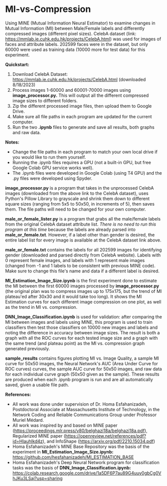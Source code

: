 # MI-vs-Compression
Using MINE (Mutual Information Neural Estimator) to examine changes in Mutual Information (MI) between Male/Female labels and differently compressed images (different pixel sizes).
CelebA dataset (link: https://mmlab.ie.cuhk.edu.hk/projects/CelebA.html) was used for images of faces and attribute labels. 202599 faces were in the dataset, but only 60000 were used as training data (10000 more for test data) for this experiment. 

**Quickstart:** 
1. Download CelebA Dataset: https://mmlab.ie.cuhk.edu.hk/projects/CelebA.html (downloaded 8/18/2023)
2. Process images 1-60000 and 60001-70000 images using **image_processor.py.** This will output all the different compressed image sizes to different folders.
3. Zip the different processed image files, then upload them to Google Drive. 
4. Make sure all file paths in each program are updated for the current computer.
5. Run the two **.ipynb** files to generate and save all results, both graphs and raw data.

**Notes:** 
 - Change the file paths in each program to match your own local drive if you would like to run them yourself.
 - Running the .ipynb files requires a GPU (not a built-in GPU, but free Google Colab GPU service works well). 
 - The .ipynb files were developed in Google Colab (using T4 GPU) and the .py files were developed using Spyder.

**image_processor.py** is a program that takes in the unprocessed CelebA images (downloaded from the above link to the CelebA dataset), uses Python's Pillow Library to grayscale and shrink them down to different square sizes (ranging from 5x5 to 50x50, in increments of 5), then saves them. The file paths will need to be changed for your own computer.

**male_or_female_lister.py** is a program that grabs all the male/female labels from the original CelebA dataset attribute list. _There is no need to run this program at this time_ because the labels are already parsed into **male_or_female.txt**. However, if a label other than gender is desired, the entire label list for every image is available at the CelebA dataset link above. 

**male_or_female.txt** contains the labels for all 202599 images for identifying gender (downloaded and parsed directly from CelebA website). Labels with 0 represent female images, and labels with 1 represent male images (changed from -1 and 1 labels to be consistent with previous MINE code). Make sure to change this file's name and data if a different label is desired. 

**MI_Estimation_Image_Size.ipynb** is the first experiment done to estimate the MI between the first 60000 images processed by **image_processor.py** (the original plan was to compress images up to 175x175, but the trend of MI plateau'ed after 30x30 and it would take too long). It shows the MI Estimation curves for each different image compression on one plot, as well as the trend in MI vs. compression.

**DNN_Image_Classification.ipynb** is used for validation: after comparing the MI between images and labels using MINE, this program is used to train classifiers then test those classifiers on 10000 new images and labels and noting the difference in accuracy between image sizes. The result is both a graph with all the ROC curves for each tested image size and a graph with the same trend (and plateau point) as the MI vs. compression graph generated previously.

**sample_results** contains figures plotting MI vs. Image Quality, a sample MI curve for 50x50 images, the Neural Network's AUC (Area Under Curve for ROC curves) curves, the sample AUC curve for 50x50 images, and raw data for each individual curve graph (50x50 given as the sample). These results are produced when each .ipynb program is run and are all automatically saved, given a usable file path.

**References:**
 - All work was done under supervision of Dr. Homa Esfahanizadeh, Postdoctoral Associate at Massachusetts Institute of Technology, in the Network Coding and Reliable Communications Group under Professor Muriel Médard.
 - All work was inspired by and based on MINE paper (https://proceedings.mlr.press/v80/belghazi18a/belghazi18a.pdf), Regularized MINE paper (https://openreview.net/references/pdf?id=HIauhIkd4z), and InfoShape (https://arxiv.org/pdf/2210.15034.pdf) 
 - Homa Esfahanizadeh's MINE Base Repository was the basis of the experiment in **MI_Estimation_Image_Size.ipynb:** https://github.com/hesfahanizadeh/MI_ESTIMATION_BASE
 - Homa Esfahanizadeh's Deep Neural Network program for classification tasks was the basis of **DNN_Image_Classification.ipynb:** https://colab.research.google.com/drive/1a5DF6P7au89G4uuy0gbCg0VhJKu3LSaj?usp=sharing
